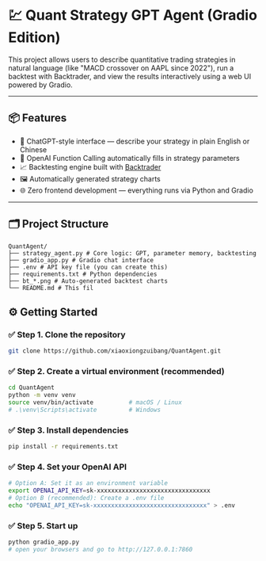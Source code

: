 # 💹 Quant Strategy GPT Agent (Gradio Edition)

This project allows users to describe quantitative trading strategies in natural language (like "MACD crossover on AAPL since 2022"), run a backtest with Backtrader, and view the results interactively using a web UI powered by Gradio.

---

## 📦 Features

- 💬 ChatGPT-style interface — describe your strategy in plain English or Chinese
- 🤖 OpenAI Function Calling automatically fills in strategy parameters
- 📈 Backtesting engine built with [Backtrader](https://www.backtrader.com/)
- 🖼️ Automatically generated strategy charts
- 🌐 Zero frontend development — everything runs via Python and Gradio

---

## 🗂️ Project Structure
```
QuantAgent/
├── strategy_agent.py # Core logic: GPT, parameter memory, backtesting
├── gradio_app.py # Gradio chat interface
├── .env # API key file (you can create this)
├── requirements.txt # Python dependencies
├── bt_*.png # Auto-generated backtest charts
└── README.md # This fil
```

## ⚙️ Getting Started

### ✅ Step 1. Clone the repository

```bash
git clone https://github.com/xiaoxiongzuibang/QuantAgent.git
```
### ✅ Step 2. Create a virtual environment (recommended)
```bash
cd QuantAgent
python -m venv venv
source venv/bin/activate          # macOS / Linux
# .\venv\Scripts\activate         # Windows
```
### ✅ Step 3. Install dependencies
```bash
pip install -r requirements.txt
```
### ✅ Step 4. Set your OpenAI API
```bash
# Option A: Set it as an environment variable
export OPENAI_API_KEY=sk-xxxxxxxxxxxxxxxxxxxxxxxxxxxxxxxx
# Option B (recommended): Create a .env file
echo "OPENAI_API_KEY=sk-xxxxxxxxxxxxxxxxxxxxxxxxxxxxxxxx" > .env
```
### ✅ Step 5. Start up
```bash
python gradio_app.py
# open your browsers and go to http://127.0.0.1:7860
```


